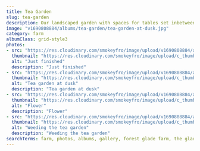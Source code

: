 ```yaml
---
title: Tea Garden
slug: tea-garden
description: Our landscaped garden with spaces for tables set inbetween. Inspired by the Secret Garden film.
image: "v1690808884/albums/tea-garden/tea-garden-at-dusk.jpg"
category: farm
albumClass: grid-style3
photos:
- src: "https://res.cloudinary.com/smokeyfro/image/upload/v1690808884/albums/tea-garden/just-finished.jpg"
  thumbnail: "https://res.cloudinary.com/smokeyfro/image/upload/c_thumb,g_center,h_230,w_350/v1690808884/albums/tea-garden/just-finished.jpg"
  alt: "Just finished"
  description: "Just finished"
- src: "https://res.cloudinary.com/smokeyfro/image/upload/v1690808884/albums/tea-garden/tea-garden-at-dusk.jpg"
  thumbnail: "https://res.cloudinary.com/smokeyfro/image/upload/c_thumb,g_center,h_230,w_350/v1690808884/albums/tea-garden/tea-garden-at-dusk.jpg"
  alt: "Tea garden at dusk"
  description: "Tea garden at dusk"
- src: "https://res.cloudinary.com/smokeyfro/image/upload/v1690808884/albums/tea-garden/flower.jpg"
  thumbnail: "https://res.cloudinary.com/smokeyfro/image/upload/c_thumb,g_center,h_230,w_350/v1690808884/albums/tea-garden/flower.jpg"
  alt: "Flower"
  description: "Flower"
- src: "https://res.cloudinary.com/smokeyfro/image/upload/v1690808884/albums/tea-garden/weeding-the-tea-garden.jpg"
  thumbnail: "https://res.cloudinary.com/smokeyfro/image/upload/c_thumb,g_center,h_230,w_350/v1690808884/albums/tea-garden/weeding-the-tea-garden.jpg"
  alt: "Weeding the tea garden"
  description: "Weeding the tea garden"
searchTerms: farm, photos, albums, gallery, forest glade farm, the glade
---
```

